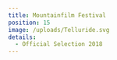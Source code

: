 ```yaml
---
title: Mountainfilm Festival
position: 15
image: /uploads/Telluride.svg
details:
  - Official Selection 2018
---
```


